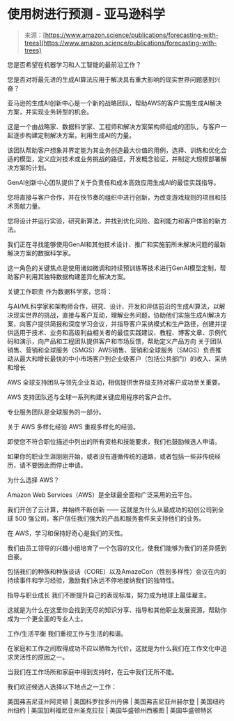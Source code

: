 <!--yml

category: 未分类

date: 2024-05-27 14:40:31

-->

# 使用树进行预测 - 亚马逊科学

> 来源：[https://www.amazon.science/publications/forecasting-with-trees](https://www.amazon.science/publications/forecasting-with-trees)

您是否希望在机器学习和人工智能的最前沿工作？

您是否对将最先进的生成AI算法应用于解决具有重大影响的现实世界问题感到兴奋？

亚马逊的生成AI创新中心是一个新的战略团队，帮助AWS的客户实施生成AI解决方案，并实现业务转型的机会。

这是一个由战略家、数据科学家、工程师和解决方案架构师组成的团队，与客户一起逐步构建定制解决方案，利用生成AI的力量。

该团队帮助客户想象并界定能为其业务创造最大价值的用例，选择、训练和优化合适的模型，定义应对技术或业务挑战的路径，开发概念验证，并制定大规模部署解决方案的计划。

GenAI创新中心团队提供了关于负责任和成本高效应用生成AI的最佳实践指导。

您将直接与客户合作，并在快节奏的组织中进行创新，为改变游戏规则的项目和技术贡献力量。

您将设计并运行实验，研究新算法，并找到优化风险、盈利能力和客户体验的新方法。

我们正在寻找能够使用GenAI和其他技术设计、推广和实施前所未解决问题的最新解决方案的数据科学家。

这一角色的关键焦点是使用诸如微调和持续预训练等技术进行GenAI模型定制，帮助客户利用其独特数据构建差异化解决方案。

关键工作职责 作为数据科学家，您将：

与AI/ML科学家和架构师合作，研究、设计、开发和评估前沿的生成AI算法，以解决现实世界的挑战，直接与客户互动，理解业务问题，协助他们实施生成AI解决方案，向客户提供简报和深度学习会议，并指导客户采纳模式和生产路径，创建并提供适用于技术、业务和高级利益相关者的最佳实践建议、教程、博客文章、示例代码和演示，向产品和工程团队提供客户和市场反馈，帮助定义产品方向 关于团队 销售、营销和全球服务（SMGS）AWS销售、营销和全球服务（SMGS）负责推动从最大和增长最快的中小市场客户到企业级客户（包括公共部门）的收入、采纳和增长

AWS 全球支持团队与领先企业互动，相信提供世界级支持对客户成功至关重要。

AWS 支持团队还与全球一系列构建关键应用程序的客户合作。

专业服务团队是全球服务的一部分。

关于 AWS 多样化经验 AWS 重视多样化的经验。

即使您不符合职位描述中列出的所有资格和技能要求，我们也鼓励候选人申请。

如果你的职业生涯刚刚开始，或者没有遵循传统的道路，或者包括一些非传统经历，请不要因此而停止申请。

为什么选择 AWS？

Amazon Web Services（AWS）是全球最全面和广泛采用的云平台。

我们开创了云计算，并始终不断创新 —— 这就是为什么从最成功的初创公司到全球 500 强公司，客户信任我们强大的产品和服务套件来支持他们的业务。

在 AWS，学习和保持好奇心是我们的天性。

我们由员工领导的兴趣小组培育了一个包容的文化，使我们能够为我们的差异感到自豪。

包括我们的种族和种族谈话（CORE）以及AmazeCon（性别多样性）会议在内的持续事件和学习经验，激励我们永远不停地接纳我们的独特性。

指导与职业成长 我们不断提升自己的表现标准，努力成为地球上最佳雇主。

这就是为什么在这里你会找到无尽的知识分享、指导和其他职业发展资源，帮助你成为一个更全面的专业人士。

工作/生活平衡 我们重视工作与生活的和谐。

在家庭和工作之间取得成功不应以牺牲为代价，这就是为什么我们在工作文化中追求灵活性的原因之一。

当我们在工作场所和家庭中得到支持时，在云中我们无所不能。

我们欢迎候选人选择以下地点之一工作：

美国弗吉尼亚州阿灵顿 | 美国科罗拉多州丹佛 | 美国弗吉尼亚州赫尔登 | 美国纽约州纽约 | 美国加利福尼亚州圣克拉拉 | 美国华盛顿州西雅图 | 美国华盛顿特区
